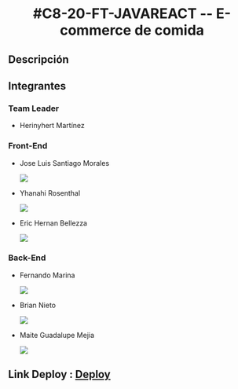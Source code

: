 <h1 align="center">#C8-20-FT-JAVAREACT -- E-commerce de comida</>

<h2>Descripción</h2>

<h2>Integrantes</h2>

<h3>Team Leader</h3>
<ul>
  <li>Herinyhert Martínez</li>
</ul>

<h3>Front-End</h3>
<ul>
  <li>Jose Luis Santiago Morales </li>
  <p >
  <a href="https://skillicons.dev">
    <img src="https://skillicons.dev/icons?i=git,js,html,css,react,vscode" />
  </a>
</p>
  <li>Yhanahi Rosenthal </li>
  <p >
  <a href="https://skillicons.dev">
    <img src="https://skillicons.dev/icons?i=git,js,html,css,react,vscode" />
  </a>
</p>
  <li>Eric Hernan Bellezza </li>
  <p >
  <a href="https://skillicons.dev">
    <img src="https://skillicons.dev/icons?i=git,js,html,css,react,vscode" />
  </a>
</p>
</ul>

<h3>Back-End</h3>
<ul>
  <li>Fernando Marina </li>
    <p>
      <a href="https://skillicons.dev">
        <img src="https://skillicons.dev/icons?i=git,java,mysql,spring,idea" />
      </a>
    </p>
  <li>Brian Nieto </li>
  <p >
    <a href="https://skillicons.dev">
      <img src="https://skillicons.dev/icons?i=git,java,mysql,spring,idea"  />
    </a>
  </p>
  <li>Maite Guadalupe Mejia </li>
  <p>
    <a href="https://skillicons.dev">
      <img src="https://skillicons.dev/icons?i=git,java,mysql,spring,idea"  />
    </a>
  </p>
</ul>

<h2>Link Deploy : <a href="https://c8-20-ft-javareact-odzflhu42-villanos.vercel.app"/>Deploy</a></h2>




